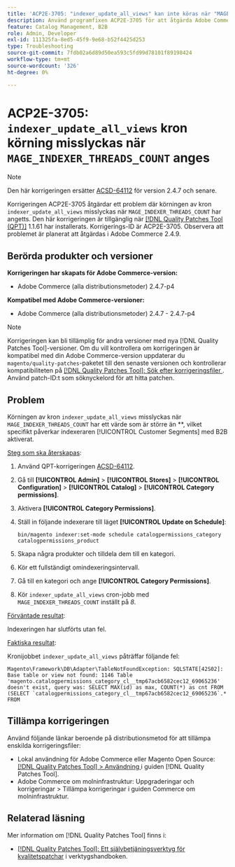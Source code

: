 ```yaml
---
title: 'ACP2E-3705: "indexer_update_all_views" kan inte köras när "MAGE_INDEXER_THREADS_COUNT" har angetts'
description: Använd programfixen ACP2E-3705 för att åtgärda Adobe Commerce-problemet där körningen av kron "indexer_update_all_views" misslyckas när "MAGE_INDEXER_THREADS_COUNT" är inställd.
feature: Catalog Management, B2B
role: Admin, Developer
exl-id: 111325fa-8ed5-45f9-9e68-b52f4425d253
type: Troubleshooting
source-git-commit: 7fdb02a6d89d50ea593c5fd99d78101f89198424
workflow-type: tm+mt
source-wordcount: '326'
ht-degree: 0%

---
```


# ACP2E-3705: `indexer_update_all_views` kron körning misslyckas när `MAGE_INDEXER_THREADS_COUNT` anges

>[!NOTE]
>
>Den här korrigeringen ersätter [ACSD-64112](/help/tools/quality-patches-tool/patches-available-in-qpt/v1-1-59/acsd-64112-indexer-update-all-views-cron-execution-fails.md) för version 2.4.7 och senare.

Korrigeringen ACP2E-3705 åtgärdar ett problem där körningen av kron `indexer_update_all_views` misslyckas när `MAGE_INDEXER_THREADS_COUNT` har angetts. Den här korrigeringen är tillgänglig när [[!DNL Quality Patches Tool (QPT)]](/help/tools/quality-patches-tool/quality-patches-tool-to-self-serve-quality-patches.md) 1.1.61 har installerats. Korrigerings-ID är ACP2E-3705. Observera att problemet är planerat att åtgärdas i Adobe Commerce 2.4.9.

## Berörda produkter och versioner

**Korrigeringen har skapats för Adobe Commerce-version:**

* Adobe Commerce (alla distributionsmetoder) 2.4.7-p4

**Kompatibel med Adobe Commerce-versioner:**

* Adobe Commerce (alla distributionsmetoder) 2.4.7 - 2.4.7-p4

>[!NOTE]
>
>Korrigeringen kan bli tillämplig för andra versioner med nya [!DNL Quality Patches Tool]-versioner. Om du vill kontrollera om korrigeringen är kompatibel med din Adobe Commerce-version uppdaterar du `magento/quality-patches`-paketet till den senaste versionen och kontrollerar kompatibiliteten på [[!DNL Quality Patches Tool]: Sök efter korrigeringsfiler ](https://experienceleague.adobe.com/tools/commerce-quality-patches/index.html?lang=sv-SE). Använd patch-ID:t som söknyckelord för att hitta patchen.

## Problem

Körningen av kron `indexer_update_all_views` misslyckas när `MAGE_INDEXER_THREADS_COUNT` har ett värde som är större än **, vilket specifikt påverkar indexeraren [!UICONTROL Customer Segments] med B2B aktiverat.

<u>Steg som ska återskapas</u>:

1. Använd QPT-korrigeringen [ACSD-64112](/help/tools/quality-patches-tool/patches-available-in-qpt/v1-1-59/acsd-64112-indexer-update-all-views-cron-execution-fails.md).
1. Gå till **[!UICONTROL Admin]** > **[!UICONTROL Stores]** > **[!UICONTROL Configuration]** > **[!UICONTROL Catalog]** > **[!UICONTROL Category permissions]**.
1. Aktivera **[!UICONTROL Category Permissions]**.
1. Ställ in följande indexerare till läget **[!UICONTROL Update on Schedule]**:

   ```
   bin/magento indexer:set-mode schedule catalogpermissions_category catalogpermissions_product
   ```

1. Skapa några produkter och tilldela dem till en kategori.
1. Kör ett fullständigt omindexeringsintervall.
1. Gå till en kategori och ange **[!UICONTROL Category Permissions]**.
1. Kör `indexer_update_all_views` cron-jobb med `MAGE_INDEXER_THREADS_COUNT` inställt på *8*.

<u>Förväntade resultat</u>:

Indexeringen har slutförts utan fel.

<u>Faktiska resultat</u>:

Kronijobbet `indexer_update_all_views` påträffar följande fel:

```
Magento\Framework\DB\Adapter\TableNotFoundException: SQLSTATE[42S02]: Base table or view not found: 1146 Table 'magento.catalogpermissions_category_cl__tmp67acb6582cec12_69065236' doesn't exist, query was: SELECT MAX(id) as max, COUNT(*) as cnt FROM (SELECT `catalogpermissions_category_cl__tmp67acb6582cec12_69065236`.* FROM
```


## Tillämpa korrigeringen

Använd följande länkar beroende på distributionsmetod för att tillämpa enskilda korrigeringsfiler:

* Lokal användning för Adobe Commerce eller Magento Open Source: [[!DNL Quality Patches Tool] > Användning ](/help/tools/quality-patches-tool/usage.md) i guiden [!DNL Quality Patches Tool].
* Adobe Commerce om molninfrastruktur: Uppgraderingar och korrigeringar > Tillämpa korrigeringar i guiden Commerce om molninfrastruktur.

## Relaterad läsning

Mer information om [!DNL Quality Patches Tool] finns i:

* [[!DNL Quality Patches Tool]: Ett självbetjäningsverktyg för kvalitetspatchar](/help/tools/quality-patches-tool/quality-patches-tool-to-self-serve-quality-patches.md) i verktygshandboken.
